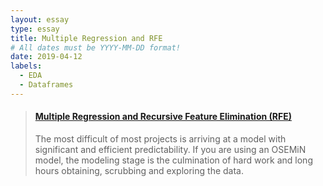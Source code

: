 ```yaml
---
layout: essay
type: essay
title: Multiple Regression and RFE
# All dates must be YYYY-MM-DD format!
date: 2019-04-12
labels:
  - EDA
  - Dataframes
---
```


<blockquote class="embedly-card" data-card-controls="0"><h4><a href="https://medium.com/@feraguilari/multiple-regression-and-recursive-feature-elimination-rfe-34af0c6ae51b">Multiple Regression and Recursive Feature Elimination (RFE)</a></h4><p>The most difficult of most projects is arriving at a model with significant and efficient predictability. If you are using an OSEMiN model, the modeling stage is the culmination of hard work and long hours obtaining, scrubbing and exploring the data.</p></blockquote>
<script async src="//cdn.embedly.com/widgets/platform.js" charset="UTF-8"></script>

